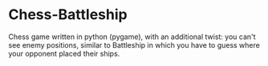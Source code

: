 # Chess-Battleship
Chess game written in python (pygame), with an additional twist: you can't see enemy positions, similar to Battleship in which you have to guess where your opponent placed their ships.
